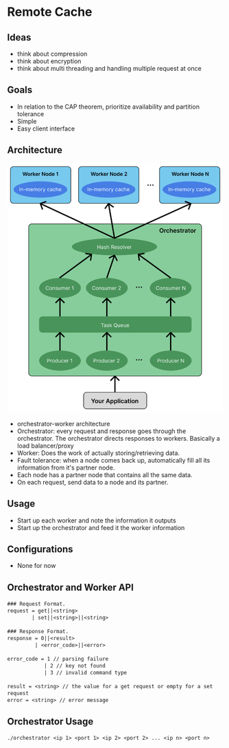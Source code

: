 # Remote Cache

## Ideas

-   think about compression
-   think about encryption
-   think about multi threading and handling multiple request at once

## Goals

-   In relation to the CAP theorem, prioritize availability and partition tolerance
-   Simple
-   Easy client interface

## Architecture

![Architecture](architecture.png)

-   orchestrator-worker architecture
-   Orchestrator: every request and response goes through the orchestrator. The orchestrator directs responses to workers. Basically a load balancer/proxy
-   Worker: Does the work of actually storing/retrieving data.
-   Fault tolerance: when a node comes back up, automatically fill all its information from it's partner node.
-   Each node has a partner node that contains all the same data.
-   On each request, send data to a node and its partner.

## Usage

-   Start up each worker and note the information it outputs
-   Start up the orchestrator and feed it the worker information

## Configurations

-   None for now

## Orchestrator and Worker API

```
### Request Format.
request = get||<string>
        | set||<string>||<string>

### Response Format.
response = 0||<result>
         | <error_code>||<error>

error_code = 1 // parsing failure
            | 2 // key not found
            | 3 // invalid command type

result = <string> // the value for a get request or empty for a set request
error = <string> // error message
```

## Orchestrator Usage

```
./orchestrator <ip 1> <port 1> <ip 2> <port 2> ... <ip n> <port n>
```
